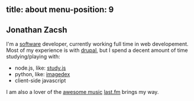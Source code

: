 title: about
menu-position: 9
---

## Jonathan Zacsh

I'm a [software][] developer, currently working full time in web developement.
Most of my experience is with [drupal][], but I spend a decent amount of time
studying/playing with:

  * node.js, like: [study.js][studyjs]
  * python, like: [imagedex][]
  * client-side javascript

I am also a lover of the [awesome music][amazonmusic] [last.fm][lastfm] brings my way.

[software]: code.html
[studyjs]: http://code.jzacsh.com/?p=foss/studyjs.git
[imagedex]: https://github.com/jzacsh/imagedex
[amazonmusic]: http://amzn.com/w/3BQ5MBGPPCPZS
[drupal]: http://drupal.org/user/427067
[lastfm]: http://www.last.fm/user/jzacsh
